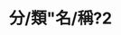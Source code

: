 ---
title: '分/類"名/稱?2'
pictures: '["https://raw.githubusercontent.com/Yhuang4881/cms-content-stage/main/content/resources/images/1648004597829-958-540-pic-2.jpg","https://raw.githubusercontent.com/Yhuang4881/cms-content-stage/main/content/resources/images/1648004597833-958-540-pic-3.jpg"]'
---